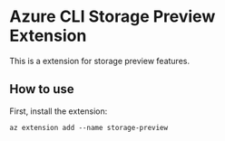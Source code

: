 # Azure CLI Storage Preview Extension #
This is a extension for storage preview features.

## How to use ##
First, install the extension:
```
az extension add --name storage-preview
```

```